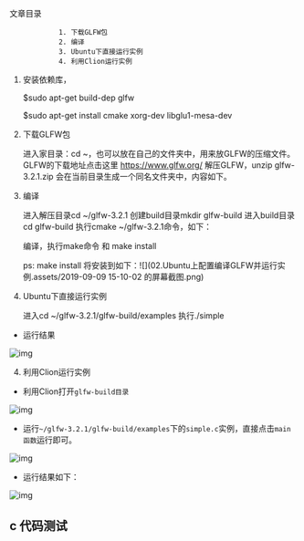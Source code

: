 文章目录

                1. 下载GLFW包
                2. 编译
                3. Ubuntu下直接运行实例
                4. 利用Clion运行实例

1. 安装依赖库，

    $sudo apt-get build-dep glfw
    
    $sudo apt-get install cmake xorg-dev libglu1-mesa-dev
    
2. 下载GLFW包

    进入家目录：cd ~，也可以放在自己的文件夹中，用来放GLFW的压缩文件。
    GLFW的下载地址点击这里 https://www.glfw.org/
    解压GLFW，unzip glfw-3.2.1.zip
    会在当前目录生成一个同名文件夹中，内容如下。

3. 编译

    进入解压目录cd ~/glfw-3.2.1
    创建build目录mkdir glfw-build
    进入build目录cd glfw-build
    执行cmake ~/glfw-3.2.1命令，如下：

    编译，执行make命令 和 make install

    ps: make install 将安装到如下：![](02.Ubuntu上配置编译GLFW并运行实例.assets/2019-09-09 15-10-02 的屏幕截图.png)

    

4. Ubuntu下直接运行实例

    进入cd ~/glfw-3.2.1/glfw-build/examples
    执行./simple


- 运行结果

![img](https://img-blog.csdnimg.cn/20181105115816566.)

4.  利用Clion运行实例

- 利用Clion打开`glfw-build目录`

![img](https://img-blog.csdnimg.cn/20181105114814967.)

- 运行`~/glfw-3.2.1/glfw-build/examples`下的`simple.c`实例，直接点击`main函数`运行即可。

![img](https://img-blog.csdnimg.cn/2018110511503460.)

- 运行结果如下：

![img](https://img-blog.csdnimg.cn/20181105115201205.)

## c 代码测试

